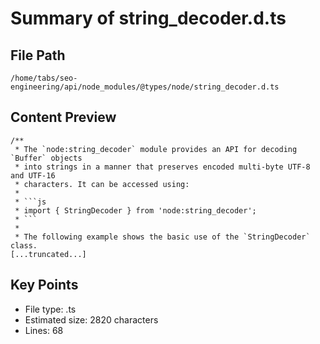 # Summary of string_decoder.d.ts
  
## File Path
`/home/tabs/seo-engineering/api/node_modules/@types/node/string_decoder.d.ts`

## Content Preview
```
/**
 * The `node:string_decoder` module provides an API for decoding `Buffer` objects
 * into strings in a manner that preserves encoded multi-byte UTF-8 and UTF-16
 * characters. It can be accessed using:
 *
 * ```js
 * import { StringDecoder } from 'node:string_decoder';
 * ```
 *
 * The following example shows the basic use of the `StringDecoder` class.
[...truncated...]
```

## Key Points
- File type: .ts
- Estimated size: 2820 characters
- Lines: 68
